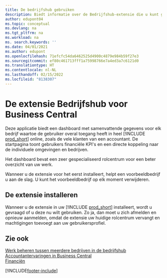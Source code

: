 ```yaml
---
title: De bedrijfshub gebruiken
description: Biedt informatie over de Bedrijfshub-extensie die u kunt gebruiken om werk voor meerdere bedrijven in Business Central te beheren.
author: edupont04
ms.topic: conceptual
ms.devlang: na
ms.tgt_pltfrm: na
ms.workload: na
ms. search.keywords: ''
ms.date: 04/01/2021
ms.author: edupont
ms.openlocfilehash: 71efcfc54da6462525d4900c4879e984b59f27e3
ms.sourcegitcommit: ef80c461713fff1a75998766e7a4ed3a7c6121d0
ms.translationtype: HT
ms.contentlocale: nl-NL
ms.lasthandoff: 02/15/2022
ms.locfileid: "8138307"
---
```

# <a name="the-company-hub-for-business-central-extension"></a>De extensie Bedrijfshub voor Business Central

Deze applicatie biedt een dashboard met samenvattende gegevens voor elk bedrijf waartoe de gebruiker overal toegang heeft in heel [!INCLUDE [prod_short](includes/prod_short.md)] online, zoals de vele klanten van een accountant. De startpagina toont gebruikers financiële KPI's en een directe koppeling naar de individuele omgevingen en bedrijven.

Het dashboard bevat een zeer gespecialiseerd rolcentrum voor een beter overzicht van uw werk.

Wanneer u de extensie voor het eerst installeert, helpt een voorbeeldbedrijf u aan de slag. U kunt het voorbeeldbedrijf op elk moment verwijderen.

## <a name="installing-the-extension"></a>De extensie installeren

Wanneer u de extensie in uw [!INCLUDE [prod_short](includes/prod_short.md)] installeert, wordt u gevraagd of u deze nu wilt gebruiken. Zo ja, dan moet u zich afmelden en opnieuw aanmelden, omdat de extensie uw huidige rolcentrum vervangt en machtigingen toevoegt aan uw gebruikersprofiel.

## <a name="see-also"></a>Zie ook

[Werk beheren tussen meerdere bedrijven in de bedrijfshub](company-hub.md)  
[Accountantervaringen in Business Central](finance-accounting.md)  
[Financiën](finance.md)  


[!INCLUDE[footer-include](includes/footer-banner.md)]